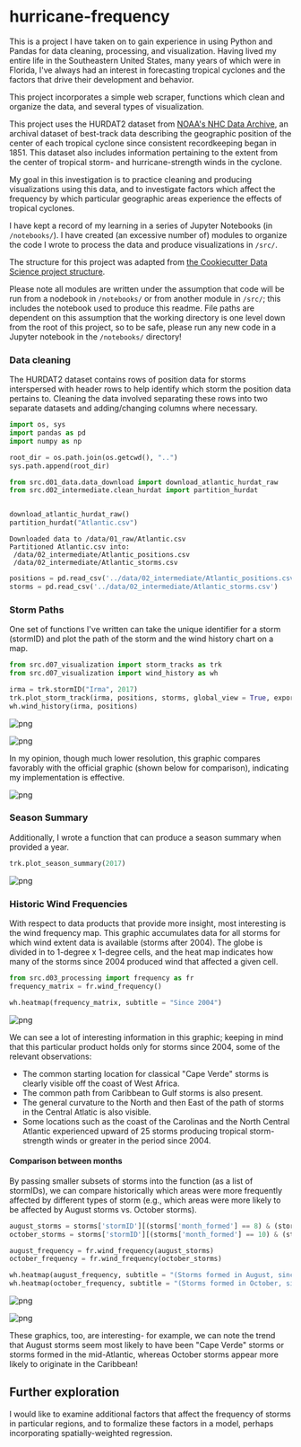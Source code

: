 # hurricane-frequency

This is a project I have taken on to gain experience in using Python and Pandas for data cleaning, processing, and visualization. Having lived my entire life in the Southeastern United States, many years of which were in Florida, I've always had an interest in forecasting tropical cyclones and the factors that drive their development and behavior.

This project incorporates a simple web scraper, functions which clean and organize the data, and several types of visualization.

This project uses the HURDAT2 dataset from [NOAA's NHC Data Archive](https://www.nhc.noaa.gov/data), an archival dataset of best-track data describing the geographic position of the center of each tropical cyclone since consistent recordkeeping began in 1851. This dataset also includes information pertaining to the extent from the center of tropical storm- and hurricane-strength winds in the cyclone.

My goal in this investigation is to practice cleaning and producing visualizations using this data, and to investigate factors which affect the frequency by which particular geographic areas experience the effects of tropical cyclones.

I have kept a record of my learning in a series of Jupyter Notebooks (in `/notebooks/`). I have created (an excessive number of) modules to organize the code I wrote to process the data and produce visualizations in `/src/`.

The structure for this project was adapted from [the Cookiecutter Data Science project structure](https://drivendata.github.io/cookiecutter-data-science/).

Please note all modules are written under the assumption that code will be run from a nodebook in `/notebooks/` or from another module in `/src/`; this includes the notebook used to produce this readme. File paths are dependent on this assumption that the working directory is one level down from the root of this project, so to be safe, please run any new code in a Jupyter notebook in the `/notebooks/` directory!

### Data cleaning

The HURDAT2 dataset contains rows of position data for storms interspersed with header rows to help identify which storm the position data pertains to. Cleaning the data involved separating these rows into two separate datasets and adding/changing columns where necessary.


```python
import os, sys
import pandas as pd
import numpy as np

root_dir = os.path.join(os.getcwd(), "..")
sys.path.append(root_dir)

from src.d01_data.data_download import download_atlantic_hurdat_raw
from src.d02_intermediate.clean_hurdat import partition_hurdat


download_atlantic_hurdat_raw()
partition_hurdat("Atlantic.csv")
```

    Downloaded data to /data/01_raw/Atlantic.csv
    Partitioned Atlantic.csv into:
     /data/02_intermediate/Atlantic_positions.csv
     /data/02_intermediate/Atlantic_storms.csv



```python
positions = pd.read_csv('../data/02_intermediate/Atlantic_positions.csv')
storms = pd.read_csv('../data/02_intermediate/Atlantic_storms.csv')
```

### Storm Paths

One set of functions I've written can take the unique identifier for a storm (stormID) and plot the path of the storm and the wind history chart on a map.


```python
from src.d07_visualization import storm_tracks as trk
from src.d07_visualization import wind_history as wh

irma = trk.stormID("Irma", 2017)
trk.plot_storm_track(irma, positions, storms, global_view = True, export = False)
wh.wind_history(irma, positions)
```


    
![png](readme_files/readme_6_0.png)
    



    
![png](readme_files/readme_6_1.png)
    


In my opinion, though much lower resolution, this graphic compares favorably with the official graphic (shown below for comparison), indicating my implementation is effective.

![png](readme_files/irmawh.png)


### Season Summary

Additionally, I wrote a function that can produce a season summary when provided a year.


```python
trk.plot_season_summary(2017)
```


    
![png](readme_files/readme_9_0.png)
    


### Historic Wind Frequencies

With respect to data products that provide more insight, most interesting is the wind frequency map. This graphic accumulates data for all storms for which wind extent data is available (storms after 2004). The globe is divided in to 1-degree x 1-degree cells, and the heat map indicates how many of the storms since 2004 produced wind that affected a given cell.


```python
from src.d03_processing import frequency as fr
frequency_matrix = fr.wind_frequency()

wh.heatmap(frequency_matrix, subtitle = "Since 2004")
```


    
![png](readme_files/readme_11_0.png)
    


We can see a lot of interesting information in this graphic; keeping in mind that this particular product holds only for storms since 2004, some of the relevant observations:
- The common starting location for classical "Cape Verde" storms is clearly visible off the coast of West Africa.
- The common path from Caribbean to Gulf storms is also present.
- The general curvature to the North and then East of the path of storms in the Central Atlatic is also visible.
- Some locations such as the coast of the Carolinas and the North Central Atlantic experienced upward of 25 storms producing tropical storm-strength winds or greater in the period since 2004.

#### Comparison between months

By passing smaller subsets of storms into the function (as a list of stormIDs), we can compare historically which areas were more frequently affected by different types of storm (e.g., which areas were more likely to be affected by August storms vs. October storms).


```python
august_storms = storms['stormID'][(storms['month_formed'] == 8) & (storms['year'] >= 2004)]
october_storms = storms['stormID'][(storms['month_formed'] == 10) & (storms['year'] >= 2004)]

august_frequency = fr.wind_frequency(august_storms)
october_frequency = fr.wind_frequency(october_storms)

wh.heatmap(august_frequency, subtitle = "(Storms formed in August, since 2004)")
wh.heatmap(october_frequency, subtitle = "(Storms formed in October, since 2004)")
```


    
![png](readme_files/readme_14_0.png)
    



    
![png](readme_files/readme_14_1.png)
    


These graphics, too, are interesting- for example, we can note the trend that August storms seem most likely to have been "Cape Verde" storms or storms formed in the mid-Atlantic, whereas October storms appear more likely to originate in the Caribbean!

## Further exploration

I would like to examine additional factors that affect the frequency of storms in particular regions, and to formalize these factors in a model, perhaps incorporating spatially-weighted regression.
